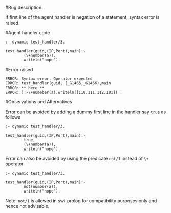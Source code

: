 #Bug description

If first line of the agent handler is negation of a statement, syntax error is raised.


#Agent handler code

```
:- dynamic test_handler/3.

test_handler(guid,(IP,Port),main):-
        (\+number(a)),
        writeln("nope").

```
#Error raised
```
ERROR: Syntax error: Operator expected
ERROR: test_handler(guid, (_G1465,_G1466),main
ERROR: ** here **
ERROR: ):-\+numeber(a),writeln([110,111,112,101]) . 

```

#Observations and Alternatives

Error can be avoided by adding a dummy first line in the handler say `true` as follows
```
:- dynamic test_handler/3.

test_handler(guid,(IP,Port),main):-
		true,
        (\+number(a)),
        writeln("nope").
```

Error can also be avoided by using the predicate `not/1` instead of `\+` operator
```
:- dynamic test_handler/3.

test_handler(guid,(IP,Port),main):-
        not(number(a)),
        writeln("nope").
```
Note: 
`not/1` is allowed in swi-prolog for compatibility purposes only and hence not advisable.